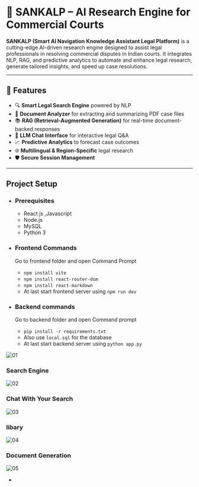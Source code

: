 

# 🧠 SANKALP – AI Research Engine for Commercial Courts

**SANKALP (Smart AI Navigation Knowledge Assistant Legal Platform)** is a cutting-edge AI-driven research engine designed to assist legal professionals in resolving commercial disputes in Indian courts. It integrates NLP, RAG, and predictive analytics to automate and enhance legal research, generate tailored insights, and speed up case resolutions.

---

## 📌 Features

- 🔍 **Smart Legal Search Engine** powered by NLP
- 🧾 **Document Analyzer** for extracting and summarizing PDF case files
- 📚 **RAG (Retrieval-Augmented Generation)** for real-time document-backed responses
- 🧠 **LLM Chat Interface** for interactive legal Q&A
- 📈 **Predictive Analytics** to forecast case outcomes
- 🌐 **Multilingual & Region-Specific** legal research
- 🛡️ **Secure Session Management**

---




## Project Setup

- ### Prerequisites
   - React js ,Javascript 
  - Node.js
  - MySQL
   - Python 3

- ### Frontend Commands
  Go to frontend folder and open Command Prompt
  - `npm install vite`
  - `npm install react-router-dom`
  - `npm install react-markdown`
  - At last start frontend server using `npm run dev`


- ### Backend commands
   Go to backend folder and open Command prompt
  - `pip install -r requirements.txt`
  - Also use `local.sql` for the database
  - At last start backend server using `python app.py`

![01](https://github.com/user-attachments/assets/88a5919c-bf8d-4761-a4c8-30694537c9ae)
### Search Engine
![02](https://github.com/user-attachments/assets/eba9188a-afea-4844-9de2-d76c43fe2222)
### Chat With Your Search
![03](https://github.com/user-attachments/assets/2a3261f2-b471-43fb-bd0d-7eeae8bb385b)
### libary
![04](https://github.com/user-attachments/assets/9689de87-5716-4f71-b68c-9caaa8e986d2)
### Document Generation 
![05](https://github.com/user-attachments/assets/b1dcbd2e-7fad-44eb-9f4a-f51c6f712716)


-
   

